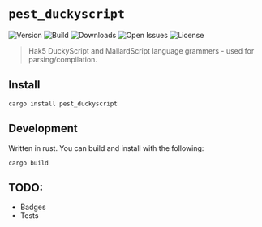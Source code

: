 # `pest_duckyscript`

![Version](https://img.shields.io/crates/v/pest_duckyscript?style=flat-square)
![Build](https://img.shields.io/travis/Nate-Wilkins/pest_duckyscript/main?style=flat-square)
![Downloads](https://img.shields.io/crates/d/pest_duckyscript?color=%230E0&style=flat-square)
![Open Issues](https://img.shields.io/github/issues-raw/Nate-Wilkins/pest_duckyscript?style=flat-square)
![License](https://img.shields.io/github/license/Nate-Wilkins/pest_duckyscript?color=%2308F&style=flat-square)

> Hak5 DuckyScript and MallardScript language grammers - used for parsing/compilation.

## Install

```
cargo install pest_duckyscript
```

## Development

Written in rust. You can build and install with the following:

```
cargo build
```

## TODO:

- Badges
- Tests
